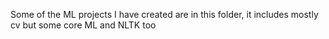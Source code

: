 Some of the ML projects I have created are in this folder, it includes mostly cv but some core ML and NLTK too
